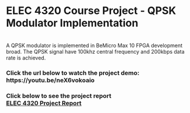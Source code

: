 <h1>ELEC 4320 Course Project - QPSK Modulator Implementation </h1>
<br /> A QPSK modulator is implemented in BeMicro Max 10 FPGA development broad. The QPSK signal have 100khz central frequency and 200kbps data rate is achieved.

<h3>Click the url below to watch the project demo: <br />https://youtu.be/neX6vokoaio</h3>

<h3> Click below to see the project report
<br /> <a href="https://github.com/samlam723/QPSK/blob/main/ELEC%204320%20Term%20Project.pdf" target="_blank">ELEC 4320 Project Report</a> </h3>
